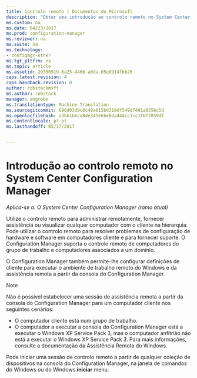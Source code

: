 ```yaml
---
title: Controlo remoto | Documentos do Microsoft
description: "Obter uma introdução ao controlo remoto no System Center Configuration Manager."
ms.custom: na
ms.date: 04/23/2017
ms.prod: configuration-manager
ms.reviewer: na
ms.suite: na
ms.technology:
- configmgr-other
ms.tgt_pltfrm: na
ms.topic: article
ms.assetid: 29350919-6a25-446b-a0da-05e8914fbb26
caps.latest.revision: 4
caps.handback.revision: 0
author: robstackmsft
ms.author: robstack
manager: angrobe
ms.translationtype: Machine Translation
ms.sourcegitcommit: 690d03d9c8c49a815bd318df549d7401a855bc5d
ms.openlocfilehash: a3bb16bca8de34566be8da44dcc3cc1f6f78594f
ms.contentlocale: pt-pt
ms.lasthandoff: 05/17/2017


---
```

# <a name="introduction-to-remote-control-in-system-center-configuration-manager"></a>Introdução ao controlo remoto no System Center Configuration Manager

*Aplica-se a: O System Center Configuration Manager (ramo atual)*

Utilize o controlo remoto para administrar remotamente, fornecer assistência ou visualizar qualquer computador com o cliente na hierarquia. Pode utilizar o controlo remoto para resolver problemas de configuração de hardware e software em computadores cliente e para fornecer suporte. O Configuration Manager suporta o controlo remoto de computadores do grupo de trabalho e computadores associados a um domínio.  

O Configuration Manager também permite-lhe configurar definições de cliente para executar o ambiente de trabalho remoto do Windows e da assistência remota a partir da consola do Configuration Manager.  

> [!NOTE]  
>  Não é possível estabelecer uma sessão de assistência remota a partir da consola do Configuration Manager para um computador cliente nos seguintes cenários:  
>   
>  -   O computador cliente está num grupo de trabalho.  
> -   O computador a executar a consola do Configuration Manager está a executar o Windows XP Service Pack 3, mas o computador anfitrião não está a executar o Windows XP Service Pack 3. Para mais informações, consulte a documentação da Assistência Remota do Windows.  

 Pode iniciar uma sessão de controlo remoto a partir de qualquer coleção de dispositivos na consola do Configuration Manager, na janela de comandos do Windows ou do Windows **iniciar** menu.  

